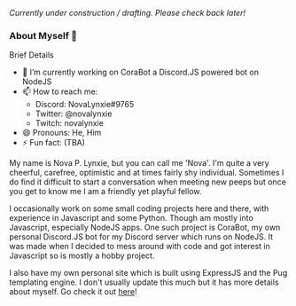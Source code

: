 *Currently under construction / drafting. Please check back later!*
### About Myself 👋

Brief Details
- 🔭 I’m currently working on CoraBot a Discord.JS powered bot on NodeJS
- 📫 How to reach me: 
	- Discord: NovaLynxie#9765
	- Twitter: @novalynxie
	- Twitch: novalynxie
- 😄 Pronouns: He, Him
- ⚡ Fun fact: (TBA)

My name is Nova P. Lynxie, but you can call me 'Nova'.
I'm quite a very cheerful, carefree, optimistic and at times fairly shy individual. 
Sometimes I do find it difficult to start a conversation when meeting new peeps but once you get to know me I am a friendly yet playful fellow.

I occasionally work on some small coding projects here and there, with experience in Javascript and some Python. Though am mostly into Javascript, especially NodeJS apps.
One such project is CoraBot, my own personal Discord.JS bot for my Discord server which runs on NodeJS. It was made when I decided to mess around with code and got interest in Javascript so is mostly a hobby project.

I also have my own personal site which is built using ExpressJS and the Pug templating engine. I don't usually update this much but it has more details about myself. Go check it out [here](https://lynxies-website.novalynxie.repl.co/)!


<!--
**NovaLynxie/NovaLynxie** is a ✨ _special_ ✨ repository because its `README.md` (this file) appears on your GitHub profile.

Here are some ideas to get you started:

- 🔭 I’m currently working on ...
- 🌱 I’m currently learning ...
- 👯 I’m looking to collaborate on ...
- 🤔 I’m looking for help with ...
- 💬 Ask me about ...
- 📫 How to reach me: ...
- 😄 Pronouns: ...
- ⚡ Fun fact: ...
-->
